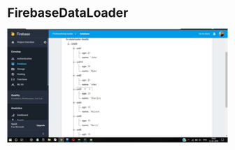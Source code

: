 # FirebaseDataLoader
![alt text](https://raw.githubusercontent.com/ayush251196/FirebaseDataLoader/master/Screenshot%20(120).png)
